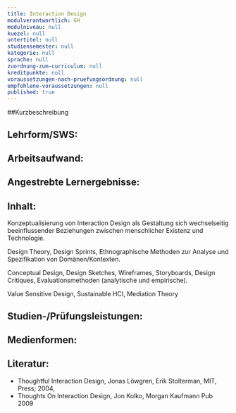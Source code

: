 ```yaml
---
title: Interaction Design
modulverantwortlich: GH
modulniveau: null
kuezel: null
untertitel: null
studiensemester: null
kategorie: null
sprache: null
zuordnung-zum-curriculum: null
kreditpunkte: null
voraussetzungen-nach-pruefungsordnung: null
empfohlene-voraussetzungen: null
published: true
---
```


##Kurzbeschreibung


## Lehrform/SWS: 


## Arbeitsaufwand: 


## Angestrebte Lernergebnisse:


## Inhalt:
Konzeptualisierung von Interaction Design als Gestaltung sich wechselseitig beeinflussender Beziehungen zwischen menschlicher Existenz und Technologie.

Design Theory, Design Sprints, Ethnographische Methoden zur Analyse und Spezifikation von Domänen/Kontexten. 

Conceptual Design, Design Sketches, Wireframes, Storyboards, Design Critiques, Evaluationsmethoden (analytische und empirische). 

Value Sensitive Design, Sustainable HCI, Mediation Theory


## Studien-/Prüfungsleistungen:


## Medienformen:


## Literatur:
- Thoughtful Interaction Design, Jonas Löwgren, Erik Stolterman, MIT, Press; 2004,
- Thoughts On Interaction Design, Jon Kolko, Morgan Kaufmann Pub 2009

